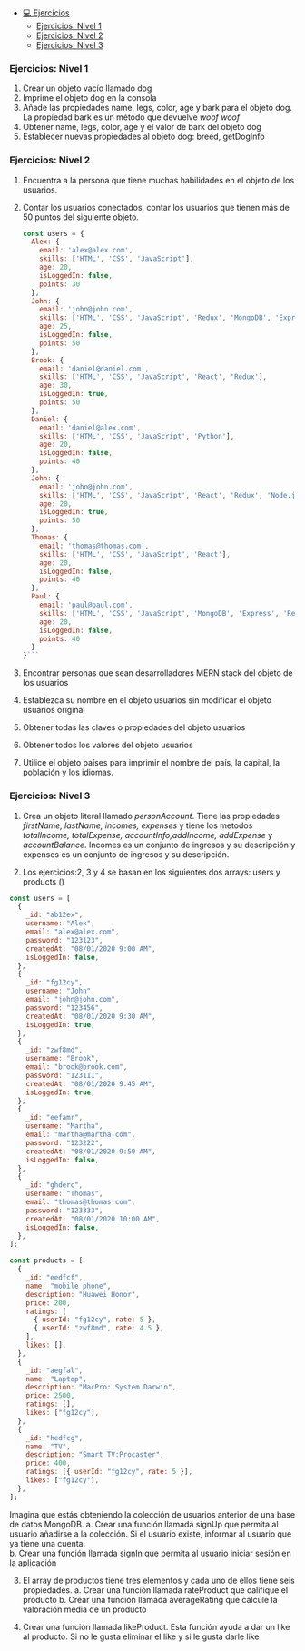  + [💻 Ejercicios](#💻-ejercicios)
    - [Ejercicios: Nivel 1](#ejercicios-nivel-1)
    - [Ejercicios: Nivel 2](#ejercicios-nivel-2)
    - [Ejercicios: Nivel 3](#ejercicios-nivel-3)

### Ejercicios: Nivel 1

1. Crear un objeto vacío llamado dog
1. Imprime el objeto dog en la consola
1. Añade las propiedades name, legs, color, age y bark para el objeto dog. La propiedad bark es un método que devuelve _woof woof_
1. Obtener name, legs, color, age y el valor de bark del objeto dog
1. Establecer nuevas propiedades al objeto dog: breed, getDogInfo

### Ejercicios: Nivel 2

1. Encuentra a la persona que tiene muchas habilidades en el objeto de los usuarios.
1. Contar los usuarios conectados, contar los usuarios que tienen más de 50 puntos del siguiente objeto.

   ````js
   const users = {
     Alex: {
       email: 'alex@alex.com',
       skills: ['HTML', 'CSS', 'JavaScript'],
       age: 20,
       isLoggedIn: false,
       points: 30
     },
     John: {
       email: 'john@john.com',
       skills: ['HTML', 'CSS', 'JavaScript', 'Redux', 'MongoDB', 'Express', 'React', 'Node'],
       age: 25,
       isLoggedIn: false,
       points: 50
     },
     Brook: {
       email: 'daniel@daniel.com',
       skills: ['HTML', 'CSS', 'JavaScript', 'React', 'Redux'],
       age: 30,
       isLoggedIn: true,
       points: 50
     },
     Daniel: {
       email: 'daniel@alex.com',
       skills: ['HTML', 'CSS', 'JavaScript', 'Python'],
       age: 20,
       isLoggedIn: false,
       points: 40
     },
     John: {
       email: 'john@john.com',
       skills: ['HTML', 'CSS', 'JavaScript', 'React', 'Redux', 'Node.js'],
       age: 20,
       isLoggedIn: true,
       points: 50
     },
     Thomas: {
       email: 'thomas@thomas.com',
       skills: ['HTML', 'CSS', 'JavaScript', 'React'],
       age: 20,
       isLoggedIn: false,
       points: 40
     },
     Paul: {
       email: 'paul@paul.com',
       skills: ['HTML', 'CSS', 'JavaScript', 'MongoDB', 'Express', 'React', 'Node'],
       age: 20,
       isLoggedIn: false,
       points: 40
     }
   }```

   ````

1. Encontrar personas que sean desarrolladores MERN stack del objeto de los usuarios
1. Establezca su nombre en el objeto usuarios sin modificar el objeto usuarios original
1. Obtener todas las claves o propiedades del objeto usuarios
1. Obtener todos los valores del objeto usuarios
1. Utilice el objeto países para imprimir el nombre del país, la capital, la población y los idiomas.

### Ejercicios: Nivel 3

1.  Crea un objeto literal llamado _personAccount_. Tiene las propiedades _firstName, lastName, incomes, expenses_ y tiene los metodos _totalIncome, totalExpense, accountInfo,addIncome, addExpense_ y _accountBalance_. Incomes es un conjunto de ingresos y su descripción y expenses es un conjunto de ingresos y su descripción.

2.  Los ejercicios:2, 3 y 4 se basan en los siguientes dos arrays: users y products ()

```js
const users = [
  {
    _id: "ab12ex",
    username: "Alex",
    email: "alex@alex.com",
    password: "123123",
    createdAt: "08/01/2020 9:00 AM",
    isLoggedIn: false,
  },
  {
    _id: "fg12cy",
    username: "John",
    email: "john@john.com",
    password: "123456",
    createdAt: "08/01/2020 9:30 AM",
    isLoggedIn: true,
  },
  {
    _id: "zwf8md",
    username: "Brook",
    email: "brook@brook.com",
    password: "123111",
    createdAt: "08/01/2020 9:45 AM",
    isLoggedIn: true,
  },
  {
    _id: "eefamr",
    username: "Martha",
    email: "martha@martha.com",
    password: "123222",
    createdAt: "08/01/2020 9:50 AM",
    isLoggedIn: false,
  },
  {
    _id: "ghderc",
    username: "Thomas",
    email: "thomas@thomas.com",
    password: "123333",
    createdAt: "08/01/2020 10:00 AM",
    isLoggedIn: false,
  },
];

const products = [
  {
    _id: "eedfcf",
    name: "mobile phone",
    description: "Huawei Honor",
    price: 200,
    ratings: [
      { userId: "fg12cy", rate: 5 },
      { userId: "zwf8md", rate: 4.5 },
    ],
    likes: [],
  },
  {
    _id: "aegfal",
    name: "Laptop",
    description: "MacPro: System Darwin",
    price: 2500,
    ratings: [],
    likes: ["fg12cy"],
  },
  {
    _id: "hedfcg",
    name: "TV",
    description: "Smart TV:Procaster",
    price: 400,
    ratings: [{ userId: "fg12cy", rate: 5 }],
    likes: ["fg12cy"],
  },
];
```

Imagina que estás obteniendo la colección de usuarios anterior de una base de datos MongoDB.
a. Crear una función llamada signUp que permita al usuario añadirse a la colección. Si el usuario existe, informar al usuario que ya tiene una cuenta.  
 b. Crear una función llamada signIn que permita al usuario iniciar sesión en la aplicación

3. El array de productos tiene tres elementos y cada uno de ellos tiene seis propiedades.
   a. Crear una función llamada rateProduct que califique el producto
   b. Crear una función llamada averageRating que calcule la valoración media de un producto

4. Crear una función llamada likeProduct. Esta función ayuda a dar un like al producto. Si no le gusta eliminar el like y si le gusta darle like